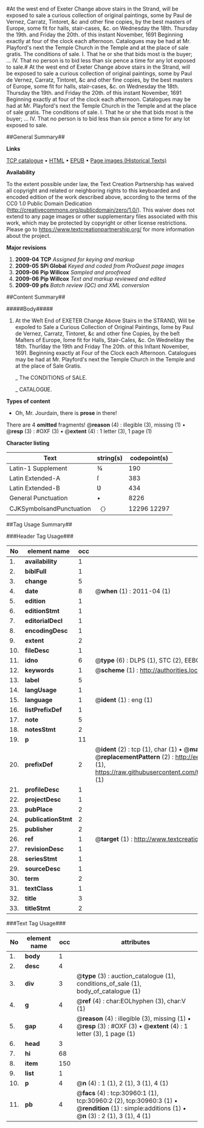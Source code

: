 #At the west end of Exeter Change above stairs in the Strand, will be exposed to sale a curious collection of original paintings, some by Paul de Vernez, Carratz, Tintoret, &c and other fine copies, by the best masters of Europe, some fit for halls, stair-cases, &c. on Wednesday the 18th. Thursday the 19th. and Friday the 20th. of this instant November, 1691 Beginning exactly at four of the clock each afternoon. Catalogues may be had at Mr. Playford's next the Temple Church in the Temple and at the place of sale gratis. The conditions of sale. I. That he or she that bids most is the buyer; ... IV. That no person is to bid less than six pence a time for any lot exposed to sale.#
At the west end of Exeter Change above stairs in the Strand, will be exposed to sale a curious collection of original paintings, some by Paul de Vernez, Carratz, Tintoret, &c and other fine copies, by the best masters of Europe, some fit for halls, stair-cases, &c. on Wednesday the 18th. Thursday the 19th. and Friday the 20th. of this instant November, 1691 Beginning exactly at four of the clock each afternoon. Catalogues may be had at Mr. Playford's next the Temple Church in the Temple and at the place of sale gratis. The conditions of sale. I. That he or she that bids most is the buyer; ... IV. That no person is to bid less than six pence a time for any lot exposed to sale.

##General Summary##

**Links**

[TCP catalogue](http://www.ota.ox.ac.uk/tcp/)  • 
[HTML](http://tei.it.ox.ac.uk/tcp/Texts-HTML/free/A35/A35461.html)  • 
[EPUB](http://tei.it.ox.ac.uk/tcp/Texts-EPUB/free/A35/A35461.epub) • 
[Page images (Historical Texts)](https://historicaltexts.jisc.ac.uk/eebo-99826557e)

**Availability**

To the extent possible under law, the Text Creation Partnership has waived all copyright and related or neighboring rights to this keyboarded and encoded edition of the work described above, according to the terms of the CC0 1.0 Public Domain Dedication (http://creativecommons.org/publicdomain/zero/1.0/). This waiver does not extend to any page images or other supplementary files associated with this work, which may be protected by copyright or other license restrictions. Please go to https://www.textcreationpartnership.org/ for more information about the project.

**Major revisions**

1. __2009-04__ __TCP__ *Assigned for keying and markup*
1. __2009-05__ __SPi Global__ *Keyed and coded from ProQuest page images*
1. __2009-06__ __Pip Willcox__ *Sampled and proofread*
1. __2009-06__ __Pip Willcox__ *Text and markup reviewed and edited*
1. __2009-09__ __pfs__ *Batch review (QC) and XML conversion*

##Content Summary##

#####Body#####

1. At the Weſt End of EXETER Change Above Stairs in the STRAND, Will be expoſed to Sale a Curious Collection of Original Paintings, ſome by Paul de Vernez, Carratz, Tintoret, &c and other fine Copies, by the beſt Maſters of Europe, ſome fit for Halls, Stair-Caſes, &c. On Wedneſday the 18th. Thurſday the 19th and Friday The 20th. of this Inſtant November, 1691. Beginning exactly at Four of the Clock each Afternoon. Catalogues may be had at Mr. Playford's next the Temple Church in the Temple and at the place of Sale Gratis.

    _ The CONDITIONS of SALE.

    _ CATALOGƲE.

**Types of content**

  * Oh, Mr. Jourdain, there is **prose** in there!

There are 4 **omitted** fragments! 
 @__reason__ (4) : illegible (3), missing (1)  •  @__resp__ (3) : #OXF (3)  •  @__extent__ (4) : 1 letter (3), 1 page (1)

**Character listing**


|Text|string(s)|codepoint(s)|
|---|---|---|
|Latin-1 Supplement|¾|190|
|Latin Extended-A|ſ|383|
|Latin Extended-B|Ʋ|434|
|General Punctuation|•|8226|
|CJKSymbolsandPunctuation|〈〉|12296 12297|

##Tag Usage Summary##

###Header Tag Usage###

|No|element name|occ|attributes|
|---|---|---|---|
|1.|__availability__|1||
|2.|__biblFull__|1||
|3.|__change__|5||
|4.|__date__|8| @__when__ (1) : 2011-04 (1)|
|5.|__edition__|1||
|6.|__editionStmt__|1||
|7.|__editorialDecl__|1||
|8.|__encodingDesc__|1||
|9.|__extent__|2||
|10.|__fileDesc__|1||
|11.|__idno__|6| @__type__ (6) : DLPS (1), STC (2), EEBO-CITATION (1), PROQUEST (1), VID (1)|
|12.|__keywords__|1| @__scheme__ (1) : http://authorities.loc.gov/ (1)|
|13.|__label__|5||
|14.|__langUsage__|1||
|15.|__language__|1| @__ident__ (1) : eng (1)|
|16.|__listPrefixDef__|1||
|17.|__note__|5||
|18.|__notesStmt__|2||
|19.|__p__|11||
|20.|__prefixDef__|2| @__ident__ (2) : tcp (1), char (1)  •  @__matchPattern__ (2) : ([0-9\-]+):([0-9IVX]+) (1), (.+) (1)  •  @__replacementPattern__ (2) : http://eebo.chadwyck.com/downloadtiff?vid=$1&page=$2 (1), https://raw.githubusercontent.com/textcreationpartnership/Texts/master/tcpchars.xml#$1 (1)|
|21.|__profileDesc__|1||
|22.|__projectDesc__|1||
|23.|__pubPlace__|2||
|24.|__publicationStmt__|2||
|25.|__publisher__|2||
|26.|__ref__|1| @__target__ (1) : http://www.textcreationpartnership.org/docs/. (1)|
|27.|__revisionDesc__|1||
|28.|__seriesStmt__|1||
|29.|__sourceDesc__|1||
|30.|__term__|2||
|31.|__textClass__|1||
|32.|__title__|3||
|33.|__titleStmt__|2||


###Text Tag Usage###

|No|element name|occ|attributes|
|---|---|---|---|
|1.|__body__|1||
|2.|__desc__|4||
|3.|__div__|3| @__type__ (3) : auction_catalogue (1), conditions_of_sale (1), body_of_catalogue (1)|
|4.|__g__|4| @__ref__ (4) : char:EOLhyphen (3), char:V (1)|
|5.|__gap__|4| @__reason__ (4) : illegible (3), missing (1)  •  @__resp__ (3) : #OXF (3)  •  @__extent__ (4) : 1 letter (3), 1 page (1)|
|6.|__head__|3||
|7.|__hi__|68||
|8.|__item__|150||
|9.|__list__|1||
|10.|__p__|4| @__n__ (4) : 1 (1), 2 (1), 3 (1), 4 (1)|
|11.|__pb__|4| @__facs__ (4) : tcp:30960:1 (1), tcp:30960:2 (2), tcp:30960:3 (1)  •  @__rendition__ (1) : simple:additions (1)  •  @__n__ (3) : 2 (1), 3 (1), 4 (1)|
